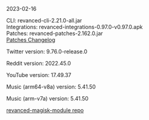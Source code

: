 2023-02-16
  
CLI: revanced-cli-2.21.0-all.jar  
Integrations: revanced-integrations-0.97.0-v0.97.0.apk  
Patches: revanced-patches-2.162.0.jar  
[Patches Changelog](https://github.com/revanced/revanced-patches/releases/tag/v2.162.0)  

Twitter version: 9.76.0-release.0  

Reddit version: 2022.45.0  

YouTube version: 17.49.37  

Music (arm64-v8a) version: 5.41.50  

Music (arm-v7a) version: 5.41.50  

[revanced-magisk-module repo](https://github.com/j-hc/revanced-magisk-module)
